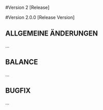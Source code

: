 #Version 2 [Release]

#Version 2.0.0 [Release Version]

## ALLGEMEINE ÄNDERUNGEN
...

## BALANCE
...

## BUGFIX
...

